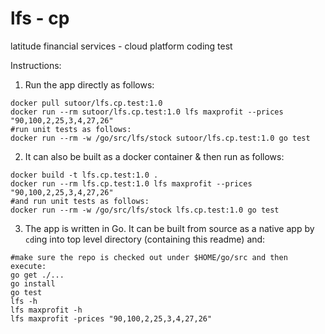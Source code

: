 # lfs - cp
latitude financial services - cloud platform coding test

Instructions:
1. Run the app directly as follows:
```
docker pull sutoor/lfs.cp.test:1.0
docker run --rm sutoor/lfs.cp.test:1.0 lfs maxprofit --prices "90,100,2,25,3,4,27,26"
#run unit tests as follows:
docker run --rm -w /go/src/lfs/stock sutoor/lfs.cp.test:1.0 go test
```

2. It can also be built as a docker container & then run as follows: 
```
docker build -t lfs.cp.test:1.0 .
docker run --rm lfs.cp.test:1.0 lfs maxprofit --prices "90,100,2,25,3,4,27,26"
#and run unit tests as follows:
docker run --rm -w /go/src/lfs/stock lfs.cp.test:1.0 go test
```

3. The app is written in Go. It can be built from source as a native app by `cd`ing into top level directory (containing this readme) and:
```
#make sure the repo is checked out under $HOME/go/src and then execute:
go get ./...
go install
go test
lfs -h
lfs maxprofit -h
lfs maxprofit -prices "90,100,2,25,3,4,27,26"
```

